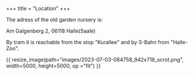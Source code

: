 +++
title = "Location"
+++

The adress of the old garden nursery is:

Am Galgenberg 2, 06118 Halle(Saale)

By tram it is reachable from the stop "Kurallee" and by S-Bahn from "Halle-Zoo".

{{ resize_image(path="images/2023-07-03-084758_942x718_scrot.png", width=5000, height=5000, op ="fit") }}
